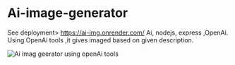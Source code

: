 # Ai-image-generator
See deployment> https://ai-img.onrender.com/
Ai, nodejs, express ,OpenAi.
Using OpenAi tools ,it gives imaged based on given description.

![Ai imag geerator using openAi tools](https://user-images.githubusercontent.com/89533221/211092753-a598729c-6950-4b9e-b1b3-30bb674f680e.JPG)
